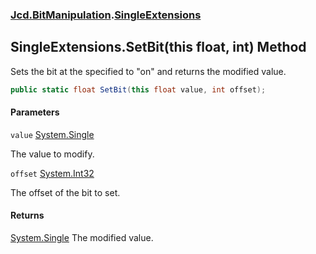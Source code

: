 ### [Jcd.BitManipulation](Jcd.BitManipulation.md 'Jcd.BitManipulation').[SingleExtensions](Jcd.BitManipulation.SingleExtensions.md 'Jcd.BitManipulation.SingleExtensions')

## SingleExtensions.SetBit(this float, int) Method

Sets the bit at the specified to "on" and returns the modified value.

```csharp
public static float SetBit(this float value, int offset);
```
#### Parameters

<a name='Jcd.BitManipulation.SingleExtensions.SetBit(thisfloat,int).value'></a>

`value` [System.Single](https://docs.microsoft.com/en-us/dotnet/api/System.Single 'System.Single')

The value to modify.

<a name='Jcd.BitManipulation.SingleExtensions.SetBit(thisfloat,int).offset'></a>

`offset` [System.Int32](https://docs.microsoft.com/en-us/dotnet/api/System.Int32 'System.Int32')

The offset of the bit to set.

#### Returns
[System.Single](https://docs.microsoft.com/en-us/dotnet/api/System.Single 'System.Single')
The modified value.